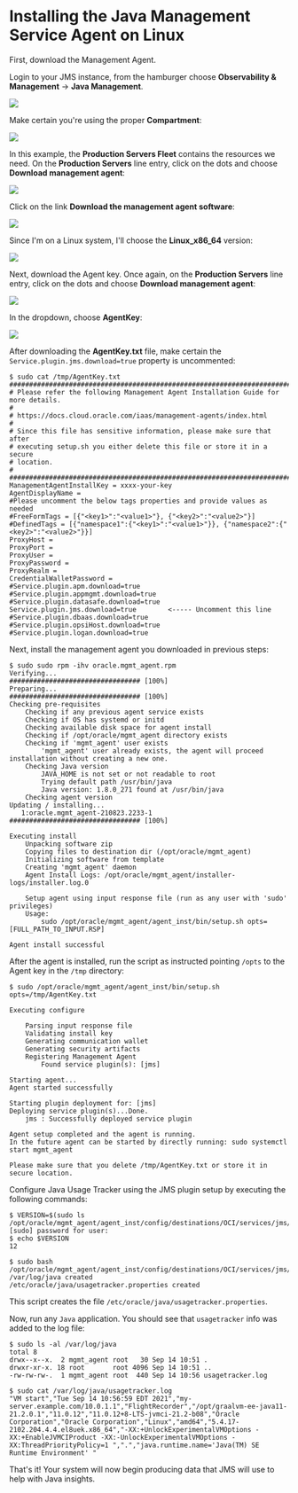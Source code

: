 # Installing the Java Management Service Agent on Linux


First, download the Management Agent.

Login to your JMS instance, from the hamburger choose **Observability & Management** -> **Java Management**.

![](images/jms-oci-6.png)

Make certain you're using the proper **Compartment**:

![](images/jms-oci-8.png)

In this example, the **Production Servers Fleet** contains the resources we need.  On the **Production Servers** line entry, click on the dots and choose **Download management agent**:

![](images/jms-oci-5.png)

Click on the link **Download the management agent software**:

![](images/jms-oci-4.png)

Since I'm on a Linux system, I'll choose the **Linux_x86_64** version:

![](images/jms-oci-9.png)

Next, download the Agent key. Once again, on the **Production Servers** line entry, click on the dots and choose **Download management agent**:

![](images/jms-oci-5.png)

In the dropdown, choose **AgentKey**:

![](images/jms-oci-3.png)


After downloading the **AgentKey.txt** file, make certain the `Service.plugin.jms.download=true` property is uncommented:

```
$ sudo cat /tmp/AgentKey.txt
########################################################################
# Please refer the following Management Agent Installation Guide for more details.
#
# https://docs.cloud.oracle.com/iaas/management-agents/index.html
#
# Since this file has sensitive information, please make sure that after
# executing setup.sh you either delete this file or store it in a secure
# location.
#
########################################################################
ManagementAgentInstallKey = xxxx-your-key
AgentDisplayName = 
#Please uncomment the below tags properties and provide values as needed
#FreeFormTags = [{"<key1>":"<value1>"}, {"<key2>":"<value2>"}]
#DefinedTags = [{"namespace1":{"<key1>":"<value1>"}}, {"namespace2":{"<key2>":"<value2>"}}]
ProxyHost = 
ProxyPort = 
ProxyUser = 
ProxyPassword = 
ProxyRealm = 
CredentialWalletPassword = 
#Service.plugin.apm.download=true
#Service.plugin.appmgmt.download=true
#Service.plugin.datasafe.download=true
Service.plugin.jms.download=true        <----- Uncomment this line
#Service.plugin.dbaas.download=true
#Service.plugin.opsiHost.download=true
#Service.plugin.logan.download=true
```

Next, install the management agent you downloaded in previous steps:

```
$ sudo sudo rpm -ihv oracle.mgmt_agent.rpm 
Verifying...                          ################################# [100%]
Preparing...                          ################################# [100%]
Checking pre-requisites
	Checking if any previous agent service exists
	Checking if OS has systemd or initd
	Checking available disk space for agent install
	Checking if /opt/oracle/mgmt_agent directory exists
	Checking if 'mgmt_agent' user exists
		'mgmt_agent' user already exists, the agent will proceed installation without creating a new one.
	Checking Java version
		JAVA_HOME is not set or not readable to root
		Trying default path /usr/bin/java
		Java version: 1.8.0_271 found at /usr/bin/java
	Checking agent version
Updating / installing...
   1:oracle.mgmt_agent-210823.2233-1  ################################# [100%]

Executing install
	Unpacking software zip
	Copying files to destination dir (/opt/oracle/mgmt_agent)
	Initializing software from template
	Creating 'mgmt_agent' daemon
	Agent Install Logs: /opt/oracle/mgmt_agent/installer-logs/installer.log.0

	Setup agent using input response file (run as any user with 'sudo' privileges)
	Usage:
		sudo /opt/oracle/mgmt_agent/agent_inst/bin/setup.sh opts=[FULL_PATH_TO_INPUT.RSP] 

Agent install successful
```

After the agent is installed, run the script as instructed pointing `/opts` to the Agent key in the `/tmp` directory:

```
$ sudo /opt/oracle/mgmt_agent/agent_inst/bin/setup.sh opts=/tmp/AgentKey.txt

Executing configure

	Parsing input response file
	Validating install key
	Generating communication wallet
	Generating security artifacts
	Registering Management Agent
		Found service plugin(s): [jms]

Starting agent...
Agent started successfully

Starting plugin deployment for: [jms]
Deploying service plugin(s)...Done.
	jms : Successfully deployed service plugin

Agent setup completed and the agent is running.
In the future agent can be started by directly running: sudo systemctl start mgmt_agent

Please make sure that you delete /tmp/AgentKey.txt or store it in secure location.
```

Configure Java Usage Tracker using the JMS plugin setup by executing the following commands:

```
$ VERSION=$(sudo ls /opt/oracle/mgmt_agent/agent_inst/config/destinations/OCI/services/jms/)
[sudo] password for user: 
$ echo $VERSION
12
```
```
$ sudo bash /opt/oracle/mgmt_agent/agent_inst/config/destinations/OCI/services/jms/"${VERSION}"/scripts/setup.sh
﻿/var/log/java created
/etc/oracle/java/usagetracker.properties created
```

This script creates the file `/etc/oracle/java/usagetracker.properties`.

Now, run any `Java` application.  You should see that `usagetracker` info was added to the log file:

```
$ sudo ls -al /var/log/java
total 8
drwx--x--x.  2 mgmt_agent root   30 Sep 14 10:51 .
drwxr-xr-x. 18 root       root 4096 Sep 14 10:51 ..
-rw-rw-rw-.  1 mgmt_agent root  440 Sep 14 10:56 usagetracker.log
```
```
$ sudo cat /var/log/java/usagetracker.log
"VM start","Tue Sep 14 10:56:59 EDT 2021","my-server.example.com/10.0.1.1","FlightRecorder","/opt/graalvm-ee-java11-21.2.0.1","11.0.12","11.0.12+8-LTS-jvmci-21.2-b08","Oracle Corporation","Oracle Corporation","Linux","amd64","5.4.17-2102.204.4.4.el8uek.x86_64","-XX:+UnlockExperimentalVMOptions -XX:+EnableJVMCIProduct -XX:-UnlockExperimentalVMOptions -XX:ThreadPriorityPolicy=1 ",".","java.runtime.name='Java(TM) SE Runtime Environment' "
```

That's it!  Your system will now begin producing data that JMS will use to help with Java insights.
